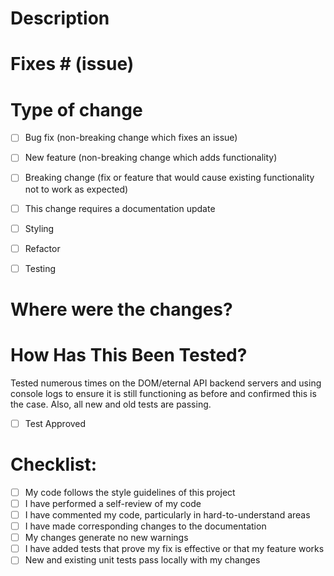 # Description

# Fixes # (issue)

# Type of change

- [ ]  Bug fix (non-breaking change which fixes an issue)
 
- [ ]  New feature (non-breaking change which adds functionality)

- [ ]  Breaking change (fix or feature that would cause existing functionality not to work as expected)

- [ ] This change requires a documentation update

- [ ] Styling

- [ ] Refactor

- [ ] Testing

# Where were the changes?


# How Has This Been Tested?
Tested numerous times on the DOM/eternal API backend servers and using console logs to ensure it is still functioning as before and confirmed this is the case. Also, all new and old tests are passing.

- [ ] Test Approved

# Checklist:

- [ ]  My code follows the style guidelines of this project
- [ ]  I have performed a self-review of my code
- [ ]  I have commented my code, particularly in hard-to-understand areas
- [ ]  I have made corresponding changes to the documentation
- [ ]  My changes generate no new warnings
- [ ]  I have added tests that prove my fix is effective or that my feature works
- [ ]  New and existing unit tests pass locally with my changes
